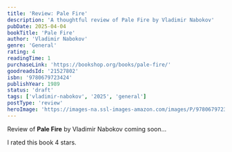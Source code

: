 ```yaml
---
title: 'Review: Pale Fire'
description: 'A thoughtful review of Pale Fire by Vladimir Nabokov'
pubDate: 2025-04-04
bookTitle: 'Pale Fire'
author: 'Vladimir Nabokov'
genre: 'General'
rating: 4
readingTime: 1
purchaseLink: 'https://bookshop.org/books/pale-fire/'
goodreadsId: '21527802'
isbn: '9780679723424'
publishYear: 1989
status: 'draft'
tags: ['vladimir-nabokov', '2025', 'general']
postType: 'review'
heroImage: 'https://images-na.ssl-images-amazon.com/images/P/9780679723424.01.L.jpg'
---
```


Review of **Pale Fire** by Vladimir Nabokov coming soon...

I rated this book 4 stars.